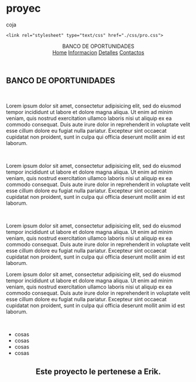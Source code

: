 # proyec
coja
<!DOCTYPE html>
<html lang="en">
<head>
	<meta charset="utf-8">
	<link rel="icon" type="image/vnd.microsoft.icon" href="favicon-cdlibre-32.ico" sizes="32x32">
	<title>BANCO DE OPORTUNIDADES</title>

	<link rel="stylesheet" type="text/css" href="./css/pro.css">
</head>
<body>
	<header>
		<div class="centra">
			<div class="logo">
				BANCO DE OPORTUNIDADES
			</div>
	<nav>
		 <a href="#" class="nalink">Home</a>
		 <a href="#" class="nalink">Informacion</a>
		 <a href="#" class="nalink">Detalles</a>
		 <a href="#" class="nalink">Contactos</a>
	</nav> 
		</div>
	</header>
	<section class="contenido centra">
		<h1>BANCO DE OPORTUNIDADES</h1><br>
		<p>Lorem ipsum dolor sit amet, consectetur adipisicing elit, sed do eiusmod
		tempor incididunt ut labore et dolore magna aliqua. Ut enim ad minim veniam,
		quis nostrud exercitation ullamco laboris nisi ut aliquip ex ea commodo
		consequat. Duis aute irure dolor in reprehenderit in voluptate velit esse
		cillum dolore eu fugiat nulla pariatur. Excepteur sint occaecat cupidatat non
		proident, sunt in culpa qui officia deserunt mollit anim id est laborum.</p><br>
		<p>Lorem ipsum dolor sit amet, consectetur adipisicing elit, sed do eiusmod
		tempor incididunt ut labore et dolore magna aliqua. Ut enim ad minim veniam,
		quis nostrud exercitation ullamco laboris nisi ut aliquip ex ea commodo
		consequat. Duis aute irure dolor in reprehenderit in voluptate velit esse
		cillum dolore eu fugiat nulla pariatur. Excepteur sint occaecat cupidatat non
		proident, sunt in culpa qui officia deserunt mollit anim id est laborum.</p><br>
		<p>Lorem ipsum dolor sit amet, consectetur adipisicing elit, sed do eiusmod
		tempor incididunt ut labore et dolore magna aliqua. Ut enim ad minim veniam,
		quis nostrud exercitation ullamco laboris nisi ut aliquip ex ea commodo
		consequat. Duis aute irure dolor in reprehenderit in voluptate velit esse
		cillum dolore eu fugiat nulla pariatur. Excepteur sint occaecat cupidatat non
		proident, sunt in culpa qui officia deserunt mollit anim id est laborum.</p>
		<p>Lorem ipsum dolor sit amet, consectetur adipisicing elit, sed do eiusmod
		tempor incididunt ut labore et dolore magna aliqua. Ut enim ad minim veniam,
		quis nostrud exercitation ullamco laboris nisi ut aliquip ex ea commodo
		consequat. Duis aute irure dolor in reprehenderit in voluptate velit esse
		cillum dolore eu fugiat nulla pariatur. Excepteur sint occaecat cupidatat non
		proident, sunt in culpa qui officia deserunt mollit anim id est laborum.</p><br>
	</section>
	<ul>
		<p>
			<li>cosas</li>
			<li>cosas</li>
			<li>cosas</li>
			<li>cosas</li>
		</p>
	</ul>
	<footer>
		<h2><center>Este proyecto le pertenese a Erik.</center></h2><br>
	</footer>
</body>
</html>
